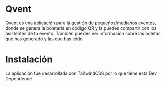 # Qvent
Qvent es una aplicación para la gestión de pequeños/medianos eventos, donde se genera la boletería en código QR y la puedes compartir con los asistentes de tu evento. También puedes ver información sobre las boletas que has generado y las que has leído

# Instalación
La aplicación fue desarrollada con TailwindCSS por lo que tiene esta Dev Dependence
 
